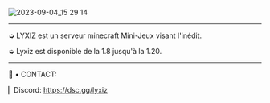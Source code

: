 ![2023-09-04_15 29 14](https://github.com/Lyxiz-FR/.github/assets/121170792/f3f28705-2011-4366-aa71-39873823cb27)

-----------------------------------------------------

➭ LYXIZ est un serveur minecraft Mini-Jeux visant l'inédit.

➭ Lyxiz est disponible de la 1.8 jusqu'à la 1.20.

-----------------------------------------------------


📧​ • CONTACT:

▏Discord: https://dsc.gg/lyxiz
